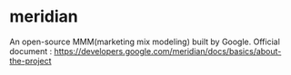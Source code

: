 # meridian
An open-source MMM(marketing mix modeling) built by Google.
Official document : <https://developers.google.com/meridian/docs/basics/about-the-project>
